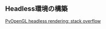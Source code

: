 ## Headless環境の構築

[PyOpenGL headless rendering: stack overflow](https://stackoverflow.com/questions/54483960/pyopengl-headless-rendering)

